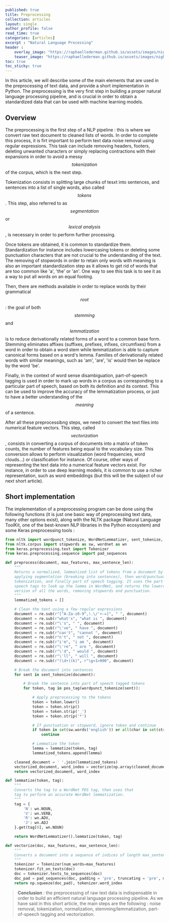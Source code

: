 ```yaml
---
published: true
title: Preprocessing
collection: articles
layout: single
author_profile: false
read_time: true
categories: [articles]
excerpt : "Natural Language Processing"
header :
    overlay_image: "https://raphaellederman.github.io/assets/images/night.jpg"
    teaser_image: "https://raphaellederman.github.io/assets/images/night.jpg"
toc: true
toc_sticky: true
---
```


In this article, we will describe some of the main elements that are used in the preprocessing of text data, and provide a short implementation in Python. The preprocessing is the very first step in building a proper natural language processing pipeline, and is crucial in order to obtain a standardized data that can be used with machine learning models.

<script type="text/javascript" async
    src="https://cdn.mathjax.org/mathjax/latest/MathJax.js?config=TeX-MML-AM_CHTML">
</script>

## Overview 

The preprocessing is the first step of a NLP pipeline : this is where we convert raw text document to cleaned lists of words. In order to complete this process, it is firt important to perform text data noise removal using regular expressions. This task can include removing headers, footers, deleting unwanted characters or simply replacing contractions with their expansions in order to avoid a messy $$\textit{tokenization}$$ of the corpus, which is the next step. 

Tokenization consists in splitting large chunks of tesxt into sentences, and sentences into a list of single words, also called $$\textit{tokens}$$. This step, also referred to as $$\textit{segmentation}$$ or $$\textit{lexical analysis}$$, is necessary in order to perform further processing.

Once tokens are obtained, it is common to standardize them. Standardization for instance includes lowercasing tokens or deleting some punctuation characters that are not crucial to the understanding of the text. The removing of stopwords in order to retain only words with meaning is also an important standardization step as it allows to get rid of words that are too common like 'a', 'the' or 'an'. One way to see this task is to see it as a way to put all words on an equal footing.

Then, there are methods available in order to replace words by their grammatical $$\textit{root}$$ : the goal of both $$\textit{stemming}$$ and $$\textit{lemmatization}$$ is to reduce derivationally related forms of a word to a common base form. Stemming eliminates affixes (suffixes, prefixes, infixes, circumfixes) from a word in order to obtain a word stem while lemmatization is able to capture canonical forms based on a word's lemma. Families of derivationally related words with similar meanings, such as 'am', 'are', 'is' would then be replace by the word 'be'. 

Finally, in the context of word sense disambiguation, part-of-speech tagging is used in order to mark up words in a corpus as corresponding to a particular part of speech, based on both its definition and its context. This can be used to improve the accuracy of the lemmatization process, or just to have a better understanding of the $$\textit{meaning}$$ of a sentence.

After all these preprocessibng steps, we need to convert the text files into numerical feature vectors. This step, called $$\textit{vectorization}$$, consists in converting a corpus of documents into a matrix of token counts, the number of features being equal to the vocabulary size. This conversion allows to perform visualization (word frequencies, word clouds...) or classification for instance. Of course, other ways of representing the text data into a numerical feature vectors exist. For instance, in order to use deep learning models, it is common to use a richer representation, such as word embeddings (but this will be the subject of our next short article).

## Short implementation 

The implementation of a preprocessing program can be done using the following functions (it is just one basic way of preprocessing text data, many other options exist), along with the NLTK package (Natural Language ToolKit, one of the best-known NLP libraries in the Python ecosystem) and some Keras preprocessing tools :

```python
from nltk import wordpunct_tokenize, WordNetLemmatizer, sent_tokenize, pos_tag
from nltk.corpus import stopwords as sw, wordnet as wn
from keras.preprocessing.text import Tokenizer
from keras.preprocessing.sequence import pad_sequences

def preprocess(document, max_features, max_sentence_len):
    """
    Returns a normalized, lemmatized list of tokens from a document by
    applying segmentation (breaking into sentences), then word/punctuation
    tokenization, and finally part of speech tagging. It uses the part of
    speech tags to look up the lemma in WordNet, and returns the lowercase
    version of all the words, removing stopwords and punctuation.
    """
    lemmatized_tokens = []

    # Clean the text using a few regular expressions
    document = re.sub(r"[^A-Za-z0-9^,!.\/'+-=]", " ", document)
    document = re.sub(r"what's", "what is ", document)
    document = re.sub(r"\'s", " ", document)
    document = re.sub(r"\'ve", " have ", document)
    document = re.sub(r"can't", "cannot ", document)
    document = re.sub(r"n't", " not ", document)
    document = re.sub(r"i'm", "i am ", document)
    document = re.sub(r"\'re", " are ", document)
    document = re.sub(r"\'d", " would ", document)
    document = re.sub(r"\'ll", " will ", document)
    document = re.sub(r"(\d+)(k)", r"\g<1>000", document)

    # Break the document into sentences
    for sent in sent_tokenize(document):

        # Break the sentence into part of speech tagged tokens
        for token, tag in pos_tag(wordpunct_tokenize(sent)):

            # Apply preprocessing to the tokens
            token = token.lower()
            token = token.strip()
            token = token.strip('_')
            token = token.strip('*')

            # If punctuation or stopword, ignore token and continue
            if token in set(sw.words('english')) or all(char in set(string.punctuation) for char in token):
                continue

            # Lemmatize the token
            lemma = lemmatize(token, tag)
            lemmatized_tokens.append(lemma)

    cleaned_document = ' '.join(lemmatized_tokens)
    vectorized_document, word_index = vectorize(np.array(cleaned_document, max_features, max_sentence_len)[np.newaxis])
    return vectorized_document, word_index

def lemmatize(token, tag):
	"""
	Converts the tag to a WordNet POS tag, then uses that
	tag to perform an accurate WordNet lemmatization.
	"""
	tag = {
	    'N': wn.NOUN,
	    'V': wn.VERB,
	    'R': wn.ADV,
	    'J': wn.ADJ
	}.get(tag[0], wn.NOUN)

	return WordNetLemmatizer().lemmatize(token, tag)

def vectorize(doc, max_features, max_sentence_len):
	"""
	Converts a document into a sequence of indices of length max_sentence_len retaining only max_features unique words
	"""
	tokenizer = Tokenizer(num_words=max_features)
    tokenizer.fit_on_texts(doc)
    doc = tokenizer.texts_to_sequences(doc)
    doc_pad = pad_sequences(doc, padding = 'pre', truncating = 'pre', maxlen = max_sentence_len)
    return np.squeeze(doc_pad), tokenizer.word_index
```

> **Conclusion** : the preprocessing of raw text data is indispensable in order to build an efficient natural language processing pipeline. As we have said in this short article, the main steps are the following : noise removal, tokenization, normalization, stemming/lemmatization, part-of-speech tagging and vectorization.
